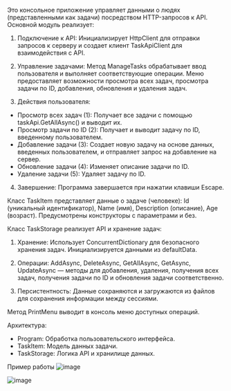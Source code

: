 
Это консольное приложение управляет данными о людях (представленными как задачи) посредством HTTP-запросов к API.
Основной модуль реализует:
1. Подключение к API: Инициализирует HttpClient для отправки запросов к серверу и создает клиент TaskApiClient для взаимодействия с API.

2. Управление задачами: Метод ManageTasks обрабатывает ввод пользователя и выполняет соответствующие операции. Меню предоставляет возможности просмотра всех задач, просмотра задачи по ID, добавления, обновления и удаления задач.

3. Действия пользователя:
  - Просмотр всех задач (1): Получает все задачи с помощью taskApi.GetAllAsync() и выводит их.
  - Просмотр задачи по ID (2): Получает и выводит задачу по ID, введенному пользователем.
  - Добавление задачи (3): Создает новую задачу на основе данных, введенных пользователем, и отправляет запрос на добавление на сервер.
  - Обновление задачи (4): Изменяет описание задачи по ID.
  - Удаление задачи (5): Удаляет задачу по ID.

4. Завершение: Программа завершается при нажатии клавиши Escape.

Класс TaskItem представляет данные о задаче (человеке): Id (уникальный идентификатор), Name (имя), Description (описание), Age (возраст). Предусмотрены конструкторы с параметрами и без.

Класс TaskStorage реализует API и хранение задач:

1. Хранение: Использует ConcurrentDictionary для безопасного хранения задач. Инициализируется данными из defaultData.

2. Операции: AddAsync, DeleteAsync, GetAllAsync, GetAsync, UpdateAsync — методы для добавления, удаления, получения всех задач, получения задачи по ID и обновления задачи соответственно.

3. Персистентность: Данные сохраняются и загружаются из файлов для сохранения информации между сессиями.

Метод PrintMenu выводит в консоль меню доступных операций.

Архитектура: 
- Program: Обработка пользовательского интерфейса.
- TaskItem: Модель данных задачи.
- TaskStorage: Логика API и хранилище данных.

Пример работы
![image](https://github.com/user-attachments/assets/d3a88c08-074c-48e9-af7d-67d95ad1e212)

![image](https://github.com/user-attachments/assets/9445e8bc-7faa-47d5-8fd1-715ce14b783c)



